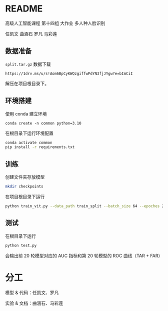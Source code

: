 # README

高级人工智能课程 第十四组 大作业 多人种人脸识别

任凯文 曲涵石 罗凡 马彩莲

## 数据准备

`split.tar.gz` 数据下载

```
https://1drv.ms/u/s!Aom6BpCyKWQzgiffwPdYN3fjJYgw?e=bImCiI
```

解压在项目根目录下。

## 环境搭建

使用 conda 建立环境

```
conda create -n common python=3.10
```

在根目录下运行环境配置

```bash
conda activate common
pip install -r requirements.txt
```

## 训练

创建文件夹存放模型

```bash
mkdir checkpoints
```

在项目根目录下运行

```bash
python train_vit.py --data_path train_split --batch_size 64 --epoches 20 --lr 0.0001
```

## 测试

在根目录下运行

```bash
python test.py
```

会输出前 20 轮模型对应的 AUC 指标和第 20 轮模型的 ROC 曲线（TAR + FAR）

# 分工

模型 & 代码：任凯文、罗凡

实验 & 文档：曲涵石、马彩莲